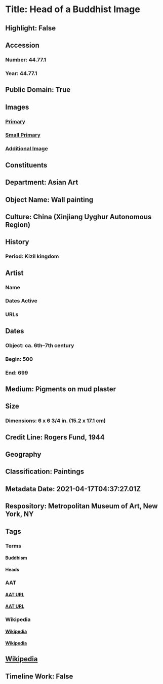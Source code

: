 # Title: Head of a Buddhist Image
## Highlight: False
## Accession
### Number: 44.77.1
### Year: 44.77.1
## Public Domain: True
## Images
### [Primary](https://images.metmuseum.org/CRDImages/as/original/DP338612.jpg)
### [Small Primary](https://images.metmuseum.org/CRDImages/as/web-large/DP338612.jpg)
### [Additional Image](https://images.metmuseum.org/CRDImages/as/original/DP356768.jpg)
## Constituents
## Department: Asian Art
## Object Name: Wall painting
## Culture: China (Xinjiang Uyghur Autonomous Region)
## History
### Period: Kizil kingdom
## Artist
### Name
### Dates Active
### URLs
## Dates
### Object: ca. 6th–7th century
### Begin: 500
### End: 699
## Medium: Pigments on mud plaster
## Size
### Dimensions: 6 x 6 3/4 in. (15.2 x 17.1 cm)
## Credit Line: Rogers Fund, 1944
## Geography
## Classification: Paintings
## Metadata Date: 2021-04-17T04:37:27.01Z
## Respository: Metropolitan Museum of Art, New York, NY
## Tags
### Terms
#### Buddhism
#### Heads
### AAT
#### [AAT URL](http://vocab.getty.edu/page/aat/300073738)
#### [AAT URL](http://vocab.getty.edu/page/aat/300375054)
### Wikipedia
#### [Wikipedia]()
#### [Wikipedia]()
## [Wikipedia](https://www.wikidata.org/wiki/Q78755435)
## Timeline Work: False